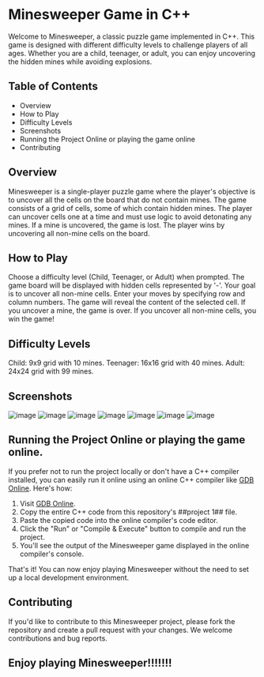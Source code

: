  # Minesweeper Game in C++

Welcome to Minesweeper, a classic puzzle game implemented in C++. This game is designed with different difficulty levels to challenge players of all ages. Whether you are a child, teenager, or adult, you can enjoy uncovering the hidden mines while avoiding explosions.

 ## Table of Contents

- Overview
- How to Play
- Difficulty Levels
- Screenshots
- Running the Project Online or playing the game online
- Contributing

 ## Overview

Minesweeper is a single-player puzzle game where the player's objective is to uncover all the cells on the board that do not contain mines. The game consists of a grid of cells, some of which contain hidden mines. The player can uncover cells one at a time and must use logic to avoid detonating any mines. If a mine is uncovered, the game is lost. The player wins by uncovering all non-mine cells on the board.

 ## How to Play
Choose a difficulty level (Child, Teenager, or Adult) when prompted.
The game board will be displayed with hidden cells represented by '-'. Your goal is to uncover all non-mine cells.
Enter your moves by specifying row and column numbers.
The game will reveal the content of the selected cell.
If you uncover a mine, the game is over.
If you uncover all non-mine cells, you win the game!

 ## Difficulty Levels
Child: 9x9 grid with 10 mines.
Teenager: 16x16 grid with 40 mines.
Adult: 24x24 grid with 99 mines.

 ## Screenshots
![image](https://github.com/yamini-31/Implementation-of-Minesweeper-Game/assets/104098671/5d8c9cf3-eceb-4b7e-ab58-f9fa04695c3f)
![image](https://github.com/yamini-31/Implementation-of-Minesweeper-Game/assets/104098671/f30719ec-3023-4d01-85da-d4e8d726a8cf)
![image](https://github.com/yamini-31/Implementation-of-Minesweeper-Game/assets/104098671/98935d56-5541-4628-8cd7-9b6ef5135e84)
![image](https://github.com/yamini-31/Implementation-of-Minesweeper-Game/assets/104098671/dfe34265-8ed0-458c-8c65-4dc488bef646)
![image](https://github.com/yamini-31/Implementation-of-Minesweeper-Game/assets/104098671/ff5ef20c-b3f1-431a-933d-742fdf4e8a84)
![image](https://github.com/yamini-31/Implementation-of-Minesweeper-Game/assets/104098671/8c5398c5-02b0-4c5b-8447-69552c4f3f3e)
![image](https://github.com/yamini-31/Implementation-of-Minesweeper-Game/assets/104098671/7e35a406-4232-4efd-b366-5d43a8b46c82)

 ## Running the Project Online or playing the game online.

If you prefer not to run the project locally or don't have a C++ compiler installed, you can easily run it online using an online C++ compiler like [GDB Online](https://www.onlinegdb.com/). Here's how:

1. Visit [GDB Online](https://www.onlinegdb.com/).
2. Copy the entire C++ code from this repository's ##project 1## file.
3. Paste the copied code into the online compiler's code editor.
4. Click the "Run" or "Compile & Execute" button to compile and run the project.
5. You'll see the output of the Minesweeper game displayed in the online compiler's console.

That's it! You can now enjoy playing Minesweeper without the need to set up a local development environment.

 ## Contributing
If you'd like to contribute to this Minesweeper project, please fork the repository and create a pull request with your changes. We welcome contributions and bug reports.

## Enjoy playing Minesweeper!!!!!!!
